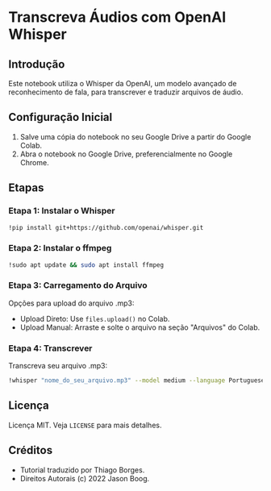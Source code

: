 # Transcreva Áudios com OpenAI Whisper

## Introdução
Este notebook utiliza o Whisper da OpenAI, um modelo avançado de reconhecimento de fala, para transcrever e traduzir arquivos de áudio.

## Configuração Inicial
1. Salve uma cópia do notebook no seu Google Drive a partir do Google Colab.
2. Abra o notebook no Google Drive, preferencialmente no Google Chrome.

## Etapas
### Etapa 1: Instalar o Whisper
```bash
!pip install git+https://github.com/openai/whisper.git
```

### Etapa 2: Instalar o ffmpeg
```bash
!sudo apt update && sudo apt install ffmpeg
```

### Etapa 3: Carregamento do Arquivo
Opções para upload do arquivo .mp3:
- Upload Direto: Use `files.upload()` no Colab.
- Upload Manual: Arraste e solte o arquivo na seção "Arquivos" do Colab.

### Etapa 4: Transcrever
Transcreva seu arquivo .mp3:
```bash
!whisper "nome_do_seu_arquivo.mp3" --model medium --language Portuguese
```

## Licença
Licença MIT. Veja `LICENSE` para mais detalhes.

## Créditos
- Tutorial traduzido por Thiago Borges.
- Direitos Autorais (c) 2022 Jason Boog.
